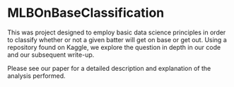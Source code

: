 # MLBOnBaseClassification
This was project designed to employ basic data science principles in order to classify whether or not a given batter will get on base or get out. Using a repository found on Kaggle, we explore the question in depth in our code and our subsequent write-up.

Please see our paper for a detailed description and explanation of the analysis performed.
